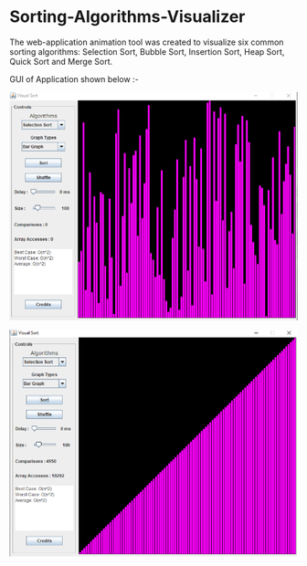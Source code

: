 # Sorting-Algorithms-Visualizer
The web-application  animation tool was created to visualize six common sorting algorithms: Selection Sort, Bubble Sort, Insertion Sort, Heap Sort, Quick Sort  and Merge Sort. 

GUI of Application shown below :-

![Before Sorting](https://github.com/anmol22004/Sorting-Algorithms-Visualizer/blob/main/Before%20Sorting.png)


![After Sorting](https://github.com/anmol22004/Sorting-Algorithms-Visualizer/blob/main/After%20Sorting.png)
